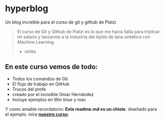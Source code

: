 # hyperblog
Un blog increible para el curso de git y github de Platzi
>El curso de Git y Github de Platzi es lo que me hacía falta para triplicar mi salario y lanzarme a la industria del tejido de lana sintética con Machine Learning
>- niñita

## En este curso vemos de todo:
* Todos los comandos de Git
* El flujo de trabajo en GitHub
* Trucos del profe
* creado por el increíble Omar Hernández 
* Incluye ejemplos en Win linux y mac

Y como amable recordatorio: **Este readme.md es un chiste**. diseñado para el ejemplo. mira [**nuestro curso**](http://https://platzi.com/clases/1557-git-github/19977-readmemd-es-una-excelente-practica/ "nuestro curso"):